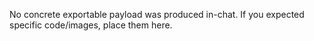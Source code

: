 No concrete exportable payload was produced in-chat.
If you expected specific code/images, place them here.

